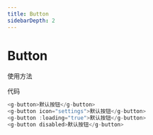 ```yaml
---
title: Button
sidebarDepth: 2
---
```

 # Button

 使用方法


<ClientOnly>
  <button-demos></button-demos>
</ClientOnly>

代码

``` js
<g-button>默认按钮</g-button>
<g-button icon="settings">默认按钮</g-button>
<g-button :loading="true">默认按钮</g-button>
<g-button disabled>默认按钮</g-button>
```
